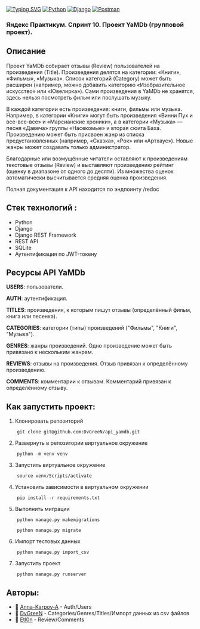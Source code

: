 [![Typing SVG](https://readme-typing-svg.herokuapp.com?font=Fira+Code&size=29&pause=1000&color=2336BCF7&width=435&lines=YaMDb+API+Yatube)](https://git.io/typing-svg)
[![Python](https://img.shields.io/badge/-Python-464641?style=flat-square&logo=Python)](https://www.python.org/)
[![Django](https://img.shields.io/badge/Django-464646?style=flat-square&logo=django)](https://www.djangoproject.com/)
[![Postman](https://img.shields.io/badge/Postman-464646?style=flat-square&logo=postman)](https://www.postman.com/)

### Яндекс Практикум. Спринт 10. Проект YaMDb (групповой проект).

## Описание  
Проект YaMDb собирает отзывы (Review) пользователей на произведения (Title).
Произведения делятся на категории: «Книги», «Фильмы», «Музыка».
Список категорий (Category) может быть расширен (например, можно добавить категорию «Изобразительное искусство» или «Ювелирка»).
Сами произведения в YaMDb не хранятся, здесь нельзя посмотреть фильм или послушать музыку.

В каждой категории есть произведения: книги, фильмы или музыка. Например, в категории «Книги» могут быть произведения «Винни Пух и все-все-все» и «Марсианские хроники», а в категории «Музыка» — песня «Давеча» группы «Насекомые» и вторая сюита Баха. Произведению может быть присвоен жанр из списка предустановленных (например, «Сказка», «Рок» или «Артхаус»). Новые жанры может создавать только администратор.

Благодарные или возмущённые читатели оставляют к произведениям текстовые отзывы (Review) и выставляют произведению рейтинг (оценку в диапазоне от одного до десяти). Из множества оценок автоматически высчитывается средняя оценка произведения.

Полная документация к API находится по эндпоинту /redoc

## Стек технологий :
- Python
- Django
- Django REST Framework
- REST API
- SQLite
- Аутентификация по JWT-токену


## Ресурсы API YaMDb
**USERS**: пользователи.

**AUTH**: аутентификация.

**TITLES**: произведения, к которым пишут отзывы (определённый фильм, книга или песенка).

**CATEGORIES**: категории (типы) произведений ("Фильмы", "Книги", "Музыка").

**GENRES**: жанры произведений. Одно произведение может быть привязано к нескольким жанрам.

**REVIEWS**: отзывы на произведения. Отзыв привязан к определённому произведению.

**COMMENTS**: комментарии к отзывам. Комментарий привязан к определённому отзыву.

## Как запустить проект:

1. Клонировать репозиторий
```
    git clone git@github.com:DvGreeN/api_yamdb.git
```
2. Развернуть в репозитории виртуальное окружение
```
    python -m venv venv
```
3. Запустить виртуальное окружение
```
    source venv/Scripts/activate
``` 
4. Установить зависимости в виртуальном окружении
```
    pip install -r requirements.txt
```
5. Выполнить миграции
```
    python manage.py makemigrations
```
```
    python manage.py migrate
```
6. Импорт тестовых данных
```
    python manage.py import_csv
```

7. Запустить проект
```
    python manage.py runserver
```

## Авторы: 

- 👋 [Anna-Karpov-A](https://github.com/Anna-Karpov-A) - Auth/Users  
- 👋 [DvGreeN](https://github.com/DvGreeN) - Categories/Genres/Titles/Импорт данных из csv файлов  
- 👋 [Etl0n](https://github.com/Etl0n) - Review/Comments  

